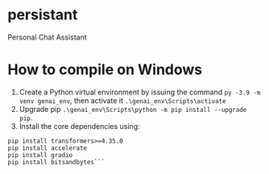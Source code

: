 # persistant
Personal Chat Assistant

# How to compile on Windows
1. Create a Python virtual environment by issuing the command `py -3.9 -m venv genai_env`, then activate it `.\genai_env\Scripts\activate`
2. Upgrade pip `.\genai_env\Scripts\python -m pip install --upgrade pip`.
3. Install the core dependencies using:
```pip install torch torchvision torchaudio --index-url https://download.pytorch.org/whl/cu118
pip install transformers>=4.35.0
pip install accelerate
pip install gradio
pip install bitsandbytes```